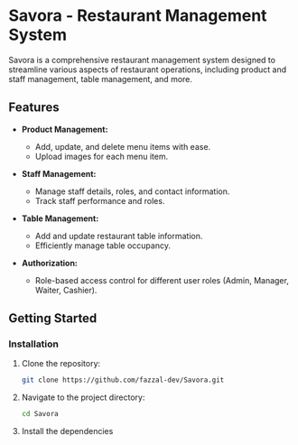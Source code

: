 # Savora - Restaurant Management System

Savora is a comprehensive restaurant management system designed to streamline various aspects of restaurant operations, including product and staff management, table management, and more.

## Features

- **Product Management:**
  - Add, update, and delete menu items with ease.
  - Upload images for each menu item.

- **Staff Management:**
  - Manage staff details, roles, and contact information.
  - Track staff performance and roles.

- **Table Management:**
  - Add and update restaurant table information.
  - Efficiently manage table occupancy.

- **Authorization:**
  - Role-based access control for different user roles (Admin, Manager, Waiter, Cashier).

## Getting Started

### Installation

1. Clone the repository:

    ```bash
    git clone https://github.com/fazzal-dev/Savora.git
    ```

2. Navigate to the project directory:

    ```bash
    cd Savora
    ```

3. Install the dependencies
